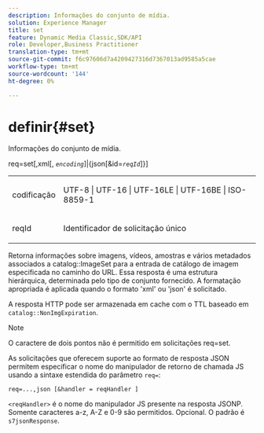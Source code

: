 ```yaml
---
description: Informações do conjunto de mídia.
solution: Experience Manager
title: set
feature: Dynamic Media Classic,SDK/API
role: Developer,Business Practitioner
translation-type: tm+mt
source-git-commit: f6c97606d7a4209427316d7367013ad9585a5cae
workflow-type: tm+mt
source-wordcount: '144'
ht-degree: 0%

---
```



# definir{#set}

Informações do conjunto de mídia.

req=set[,xml[, *`encoding`*]|{json[&amp;id=*`reqId`*]}]

<table id="simpletable_02C955F4EBAD4251A728F0FC68F432B5"> 
 <tr class="strow"> 
  <td class="stentry"> <p><span class="varname"> codificação</span> </p> </td> 
  <td class="stentry"> <p><span class="codeph"> UTF-8 | UTF-16 | UTF-16LE | UTF-16BE | ISO-8859-1</span> </p></td> 
 </tr> 
 <tr class="strow"> 
  <td class="stentry"> <p><span class="varname"> reqId</span> </p></td> 
  <td class="stentry"> <p>Identificador de solicitação único </p></td> 
 </tr> 
</table>

Retorna informações sobre imagens, vídeos, amostras e vários metadados associados a catalog::ImageSet para a entrada de catálogo de imagem especificada no caminho do URL. Essa resposta é uma estrutura hierárquica, determinada pelo tipo de conjunto fornecido. A formatação apropriada é aplicada quando o formato &#39;xml&#39; ou &#39;json&#39; é solicitado.

A resposta HTTP pode ser armazenada em cache com o TTL baseado em `catalog::NonImgExpiration`.

>[!NOTE]
>
>O caractere de dois pontos não é permitido em solicitações req=set.

As solicitações que oferecem suporte ao formato de resposta JSON permitem especificar o nome do manipulador de retorno de chamada JS usando a sintaxe estendida do parâmetro `req=`:

`req=...,json [&handler = reqHandler ]`

`<reqHandler>` é o nome do manipulador JS presente na resposta JSONP. Somente caracteres a-z, A-Z e 0-9 são permitidos. Opcional. O padrão é `s7jsonResponse`.
